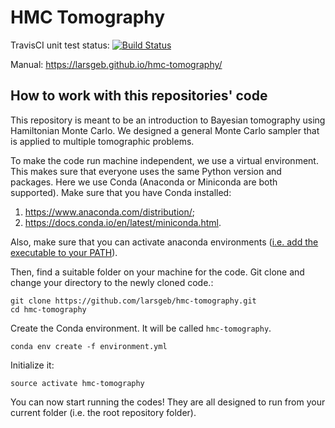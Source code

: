# HMC Tomography

TravisCI unit test status: 
[![Build Status](https://travis-ci.com/larsgeb/hmc-tomography.svg?token=G43u7wF834znRn3jm2mR&branch=master)](https://travis-ci.com/larsgeb/hmc-tomography)

Manual:
https://larsgeb.github.io/hmc-tomography/

## How to work with this repositories' code

This repository is meant to be an introduction to Bayesian tomography using Hamiltonian Monte Carlo. We designed a general Monte Carlo sampler that is applied to multiple tomographic problems.

To make the code run machine independent, we use a virtual environment. This makes sure that everyone uses the same Python version and packages. Here we use Conda (Anaconda or Miniconda are both supported). Make sure that you have Conda installed: 

1.  https://www.anaconda.com/distribution/;
2.  https://docs.conda.io/en/latest/miniconda.html.

Also, make sure that you can activate anaconda environments ([i.e. add the executable to your PATH](https://support.anaconda.com/customer/en/portal/articles/2621189-conda-%22command-not-found%22-error)).

Then, find a suitable folder on your machine for the code. Git clone and change your directory to the newly cloned code.:
```
git clone https://github.com/larsgeb/hmc-tomography.git
cd hmc-tomography
```
Create the Conda environment. It will be called `hmc-tomography`.
```
conda env create -f environment.yml
```
Initialize it:
```
source activate hmc-tomography
```
You can now start running the codes! They are all designed to run from your current folder (i.e. the root repository folder).
